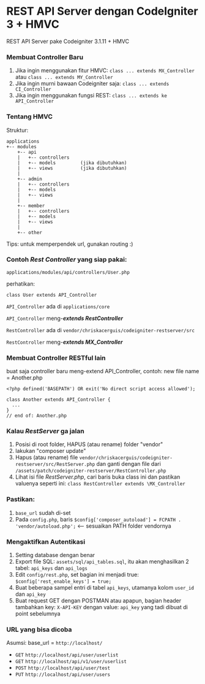 # REST API Server dengan CodeIgniter 3 + HMVC
REST API Server pake Codeigniter 3.1.11 + HMVC


### Membuat Controller Baru

1. Jika ingin menggunakan fitur HMVC: `class ... extends MX_Controller` atau `class ... extends MY_Controller`
1. Jika ingin murni bawaan Codeigniter saja: `class ... extends CI_Controller`
1. Jika ingin menggunakan fungsi REST: `class ... extends ke API_Controller`


### Tentang HMVC
Struktur:
```
applications
+-- modules
    +-- api
    |   +-- controllers
    |   +-- models         (jika dibutuhkan)
    |   +-- views          (jika dibutuhkan)
    |
    +-- admin
    |   +-- controllers
    |   +-- models
    |   +-- views
    |
    +-- member
    |   +-- controllers
    |   +-- models
    |   +-- views
    |
    +-- other
```

Tips: untuk memperpendek url, gunakan routing :)


### Contoh _Rest Controller_ yang siap pakai:
`applications/modules/api/controllers/User.php`

perhatikan:

`class User extends API_Controller`

`API_Controller` ada di `applications/core`

`API_Controller` meng-___extends RestController___

`RestController` ada di `vendor/chriskacerguis/codeigniter-restserver/src`

`RestController` meng-___extends MX_Controller___


### Membuat Controller RESTful lain
buat saja controller baru meng-extend API_Controller, contoh:
new file name = Another.php
```
<?php defined('BASEPATH') OR exit('No direct script access allowed');

class Another extends API_Controller {
  ...
}
// end of: Another.php
```


### Kalau *RestServer* ga jalan
1. Posisi di root folder, HAPUS (atau rename) folder "vendor"
1. lakukan "composer update"
1. Hapus (atau rename) file `vendor/chriskacerguis/codeigniter-restserver/src/RestServer.php` dan ganti dengan file dari `/assets/patch/codeigniter-restserver/RestController.php`
1. Lihat isi file *RestServer.php*, cari baris buka class ini dan pastikan valuenya seperti ini: `class RestController extends \MX_Controller`

### Pastikan:
1. `base_url` sudah di-set
1. Pada `config.php`, baris `$config['composer_autoload'] = FCPATH . 'vendor/autoload.php';` <-- sesuaikan PATH folder vendornya

### Mengaktifkan Autentikasi
1. Setting database dengan benar
1. Export file SQL: `assets/sql/api_tables.sql`, itu akan menghasilkan 2 tabel: `api_keys` dan `api_logs`
1. Edit `config/rest.php`, set bagian ini menjadi true: `$config['rest_enable_keys'] = true;`
1. Buat beberapa sampel entri di tabel `api_keys`, utamanya kolom `user_id` dan `api_key`
1. Buat request GET dengan POSTMAN atau apapun, bagian header tambahkan key: `X-API-KEY` dengan value: `api_key` yang tadi dibuat di point sebelumnya

### URL yang bisa dicoba
Asumsi: base_url = `http://localhost/`
* `GET` `http://localhost/api/user/userlist`
* `GET` `http://localhost/api/v1/user/userlist`
* `POST` `http://localhost/api/user/test`
* `PUT` `http://localhost/api/user/users`

